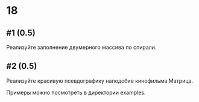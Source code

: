 # 18

## #1 (0.5)

Реализуйте заполнение двумерного массива по спирали.

## #2 (0.5)

Реализуйте красивую псевдографику наподобие кинофильма Матрица.

Примеры можно посмотреть в директории examples.